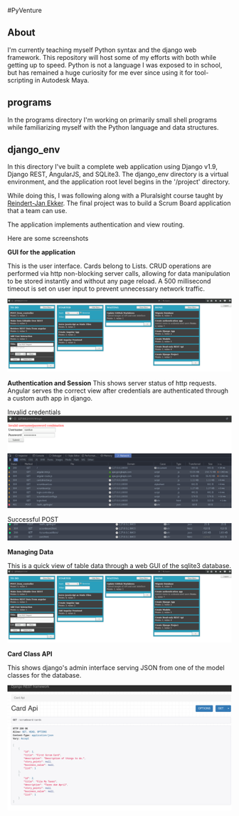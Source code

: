 #PyVenture

About
---------------

I'm currently teaching myself Python syntax and the django web framework. This repository will host some of
my efforts with both while getting up to speed.  Python is not a language I was exposed to in school, but has remained
a huge curiosity for me ever since using it for tool-scripting in Autodesk Maya.

programs
-----------------

In the programs directory I'm working on primarily small shell programs while familiarizing myself with the Python language
and data structures.


django_env
----------------------

In this directory I've built a complete web application using Django v1.9, Django REST, AngularJS, and SQLite3.
The django_env directory is a virtual environment, and the application root level begins in the '/project' directory.

While doing this, I was following along with a Pluralsight course taught by [Reindert-Jan Ekker](https://nl.linkedin.com/in/rjekker). The final project was to build a Scrum Board application that a team can use.

The application implements authentication and view routing.

Here are some screenshots


**GUI for the application**

This is the user interface.  Cards belong to Lists. CRUD operations are performed via http 
non-blocking server calls, allowing for data manipulation to be stored instantly and 
without any page reload. A 500 millisecond timeout is set on user input to prevent
unnecessary network traffic.   

![App GUI](/images/django9screen.png?raw=true)


**Authentication and Session**
This shows server status of http requests. Angular serves the correct view after
credentials are authenticated through a custom auth app in django.

Invalid credentials
![login failure](images/django6screen.png?raw=true)

Successful POST
![login success](images/django7screen.png?raw=true)


**Managing Data**

This is a quick view of table data through a web GUI of the sqlite3 database.
![database](images/django9screen.png?raw=true)


**Card Class API**

This shows django's admin interface serving JSON from one of the model classes 
for the database.

![JSON API](/images/django1screen.png?raw=true)